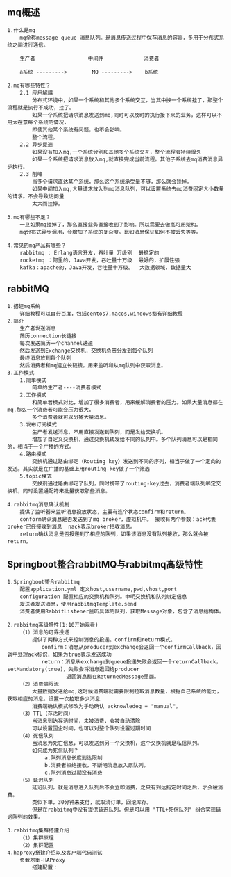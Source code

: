 ## mq概述
    1.什么是mq
        mq全称message queue 消息队列。是消息传送过程中保存消息的容器，多用于分布式系统之间进行通信。
        
        生产者                 中间件             消费者
        
        a系统 --------->        MQ --------->    b系统
        
    2.mq有哪些特性？
        2.1 应用解耦
            分布式环境中，如果一个系统和其他多个系统交互，当其中换一个系统挂了，那整个流程就是执行不成功，挂了。
            如果一个系统把请求消息发送到mq,同时可以及时的执行接下来的业务，这样可以不用太在意每个系统的情况，
            即使其他某个系统有问题，也不会影响。
            整个流程。
        2.2 异步提速
            如果没有加入mq,一个系统分别和其他多个系统交互，整个流程会持续很久
            如果一个系统把请求消息放入mq,就直接完成当前流程。其他子系统去mq消费消息异步执行。
        2.3 削峰
            当多个请求直达某个系统，那么这个系统承受量不够，那么就会挂掉。
            如果中间加入mq,大量请求放入到mq消息队列，可以设置系统去mq消费固定大小数量的请求。不会导致访问量
            太大而挂掉。
            
    3.mq有哪些不足？
        一旦如果mq挂掉了，那么直接业务直接收到了影响。所以需要去做高可用架构。
        mq分布式异步调用，会增加了系统的复杂度。比如消息保证如何不被丢失等等。
        
    4.常见的mq产品有哪些？
        rabbitmq : Erlang语言开发，吞吐量 万级别  最稳定的
        rocketmq ：阿里的，Java开发，吞吐量十万级  最好的，扩展性强
        kafka：apache的，Java开发，吞吐量十万级。  大数据领域，数据量大 
        
## rabbitMQ
    1.搭建mq系统
        详细教程可以自行百度，包括centos7,macos,windows都有详细教程
    2.简介
        生产者发送消息
        简历connection长链接
        每次发送简历一个channel通道
        然后发送到Exchange交换机，交换机负责分发到每个队列
        最终消息放到每个队列
        然后消费者和mq建立长链接，用来监听和从mq队列中获取消息。
    3.工作模式
        1.简单模式
            简单的生产者----消费者模式
        2.工作模式
            和简单着模式对比，增加了很多消费者，用来缓解消费者的压力。如果大量消息都在mq,那么一个消费者可能会压力很大，
            多个消费者就可以分摊大量消息。
        3.发布订阅模式
            生产者发送消息，不用直接发送到队列，而是发给交换机。
            增加了自定义交换机，通过交换机转发给不同的队列中。多个队列消息可以是相同的，相当于一个广播的方式。
        4.路由模式
            交换机通过路由绑定（Routing key）发送到不同的序列，相当于做了一个定向的发送。其实就是在广播的基础上用routing-key做了一个筛选
        5.topic模式
            交换剂通过路由绑定了队列，同时携带了routing-key过去，消费者端队列绑定交换机，同时设置通配符来批量获取那些消息。
    
    4.rabbitmq消息确认机制
        提供了监听器来监听消息投放状态，主要有连个状态confirm和return。
        conform确认消息是否发送到了mq broker，虚拟机中。 接收有两个参数：ack代表broker已经接收到消息  nack表示broker拒收消息。
        return确认消息是否投递到了相应的队列，如果该消息没有队列接收，那么就会被return。
        
## Springboot整合rabbitMQ与rabbitmq高级特性
    1.Springboot整合rabbitmq
        配置application.yml 定义host,username,pwd,vhost,port
        configuration 配置相应的交换机和队列。申明交换机和队列绑定信息
        发送者发送消息，使用rabbitmqTemplate.send
        消费者使用RabbitListener监听具体的队列，获取Message对象，包含了消息结构体。
        
    2.rabbitmq高级特性(1:10开始观看)
        （1）消息的可靠投递
            提供了两种方式来控制消息的投递。confirm和return模式。
               confirm：消息从producer到exchange会返回一个confirmCallback，回调中处理ack标识，如果为true表示发送成功
               return：消息从exchange到queue投递失败会返回一个returnCallback，setMandatory(true)，失败会将消息退回给producer
                       退回消息都在ReturnedMessage里面。
        （2）消费端限流
            大量数据发送给mq,这时候消费端就需要限制拉取消息数量，根据自己系统的能力，获取相应的消息。设置一次拉取多少消息
            消费端确认模式修改为手动确认 acknowledeg = "manual"。
        （3）TTL（存活时间）
            当消息到达存活时间，未被消费，会被自动清除
            可以设置国企时间，也可以对整个队列设置过期时间
        （4）死信队列
            当消息为死亡信息，可以发送到另一个交换机，这个交换机就是私信队列。
            如何成为死信队列？
                a.队列消息长度到达限制
                b.消费者拒绝接收，不断吧消息放入原队列。
                c.队列消息过期没有消费
        （5）延迟队列
            延迟队列，就是消息进入队列后不会立即消费，之只有到达指定时间之后，才会被消费。
            类似下单，30分钟未支付，就取消订单，回滚库存。
            但是在rabbitmq中没有提供延迟队列。但是可以用 "TTL+死信队列" 组合实现延迟队列的效果。 
             
    3.rabbitmq集群搭建介绍
        （1）集群原理
        （2）集群配置
    4.haproxy搭建介绍以及客户端代码测试
        负载均衡-HAProxy
            搭建配置：
            
            
            
            
            
            
            
            
            
            
            
            
            
            
            
            
            
            
            
            
            
            